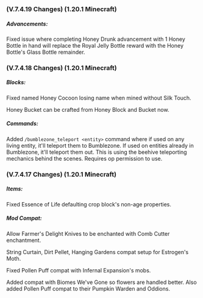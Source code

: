 ### **(V.7.4.19 Changes) (1.20.1 Minecraft)**

##### Advancements:
Fixed issue where completing Honey Drunk advancement with 1 Honey Bottle in hand will replace the Royal Jelly Bottle reward with the Honey Bottle's Glass Bottle remainder.


### **(V.7.4.18 Changes) (1.20.1 Minecraft)**

##### Blocks:
Fixed named Honey Cocoon losing name when mined without Silk Touch.

Honey Bucket can be crafted from Honey Block and Bucket now.

##### Commands:
Added `/bumblezone_teleport <entity>` command where if used on any living entity, it'll teleport them to Bumblezone.
 If used on entities already in Bumblezone, it'll teleport them out.
 This is using the beehive teleporting mechanics behind the scenes.
 Requires op permission to use. 


### **(V.7.4.17 Changes) (1.20.1 Minecraft)**

##### Items:
Fixed Essence of Life defaulting crop block's non-age properties.

##### Mod Compat:
Allow Farmer's Delight Knives to be enchanted with Comb Cutter enchantment.

String Curtain, Dirt Pellet, Hanging Gardens compat setup for Estrogen's Moth.

Fixed Pollen Puff compat with Infernal Expansion's mobs.

Added compat with Biomes We've Gone so flowers are handled better. Also added Pollen Puff compat to their Pumpkin Warden and Oddions.
